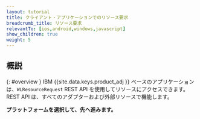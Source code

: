 ```yaml
---
layout: tutorial
title: クライアント・アプリケーションでのリソース要求
breadcrumb_title: リソース要求
relevantTo: [ios,android,windows,javascript]
show_children: true
weight: 5
---
```

<!-- NLS_CHARSET=UTF-8 -->
## 概説 
{: #overview }
IBM {{site.data.keys.product_adj }} ベースのアプリケーションは、`WLResourceRequest` REST API を使用してリソースにアクセスできます。  
REST API は、すべてのアダプターおよび外部リソースで機能します。

**プラットフォームを選択して、先へ進みます。**
